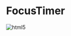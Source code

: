 # FocusTimer


<div style="display: inline_block">
  <img align="center" alt="html5" src="https://im3.ezgif.com/tmp/ezgif-3-04ffcb82a3.gif" />
